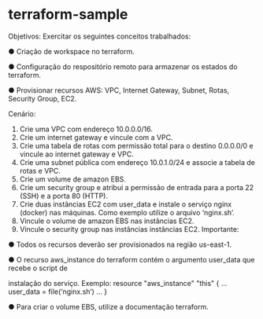 # terraform-sample

Objetivos:
Exercitar os seguintes conceitos trabalhados:

● Criação de workspace no terraform.

● Configuração do respositório remoto para armazenar os estados do terraform.

● Provisionar recursos AWS: VPC, Internet Gateway, Subnet, Rotas, Security Group, EC2.

Cenário:
1. Crie uma VPC com endereço 10.0.0.0/16.
2. Crie um internet gateway e vincule com a VPC.
3. Crie uma tabela de rotas com permissão total para o destino 0.0.0.0/0 e vincule ao internet gateway e VPC.
4. Crie uma subnet pública com endereço 10.0.1.0/24 e associe a tabela de rotas e VPC.
5. Crie um volume de amazon EBS.
6. Crie um security group e atribui a permissão de entrada para a porta 22 (SSH) e a porta 80 (HTTP).
7. Crie duas instâncias EC2 com user_data e instale o serviço nginx (docker) nas máquinas.
Como exemplo utilize o arquivo ‘nginx.sh’.
8. Vincule o volume de amazon EBS nas instâncias EC2.
9. Vincule o security group nas instâncias instâncias EC2.
Importante:

● Todos os recursos deverão ser provisionados na região us-east-1.

● O recurso aws_instance do terraform contém o argumento user_data que recebe o script de

instalação do serviço. Exemplo:
resource "aws_instance" "this" {
…
user_data = file(‘nginx.sh’)
…
}

● Para criar o volume EBS, utilize a documentação terraform.
